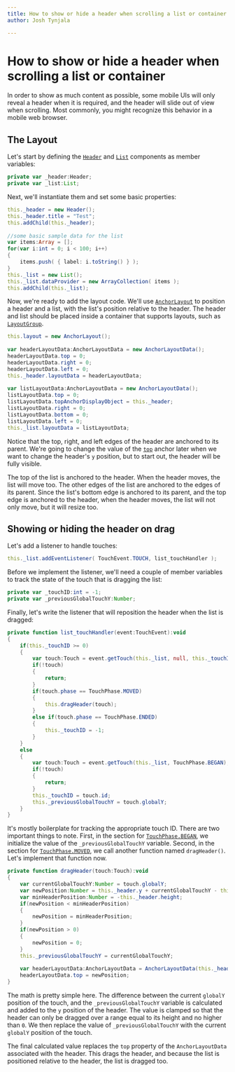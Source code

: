 ```yaml
---
title: How to show or hide a header when scrolling a list or container  
author: Josh Tynjala

---
```

# How to show or hide a header when scrolling a list or container

In order to show as much content as possible, some mobile UIs will only reveal a header when it is required, and the header will slide out of view when scrolling. Most commonly, you might recognize this behavior in a mobile web browser.

## The Layout

Let's start by defining the [`Header`](../header.html) and [`List`](../list.html) components as member variables:

``` actionscript
private var _header:Header;
private var _list:List;
```

Next, we'll instantiate them and set some basic properties:

``` actionscript
this._header = new Header();
this._header.title = "Test";
this.addChild(this._header);
 
//some basic sample data for the list
var items:Array = [];
for(var i:int = 0; i < 100; i++)
{
    items.push( { label: i.toString() } );
}
this._list = new List();
this._list.dataProvider = new ArrayCollection( items );
this.addChild(this._list);
```

Now, we're ready to add the layout code. We'll use [`AnchorLayout`](../anchor-layout.html) to position a header and a list, with the list's position relative to the header. The header and list should be placed inside a container that supports layouts, such as [`LayoutGroup`](../layout-group.html).

``` actionscript
this.layout = new AnchorLayout();
 
var headerLayoutData:AnchorLayoutData = new AnchorLayoutData();
headerLayoutData.top = 0;
headerLayoutData.right = 0;
headerLayoutData.left = 0;
this._header.layoutData = headerLayoutData;
 
var listLayoutData:AnchorLayoutData = new AnchorLayoutData();
listLayoutData.top = 0;
listLayoutData.topAnchorDisplayObject = this._header;
listLayoutData.right = 0;
listLayoutData.bottom = 0;
listLayoutData.left = 0;
this._list.layoutData = listLayoutData;
```

Notice that the top, right, and left edges of the header are anchored to its parent. We're going to change the value of the [`top`](../../api-reference/feathers/layout/AnchorLayoutData.html#top) anchor later when we want to change the header's `y` position, but to start out, the header will be fully visible.

The top of the list is anchored to the header. When the header moves, the list will move too. The other edges of the list are anchored to the edges of its parent. Since the list's bottom edge is anchored to its parent, and the top edge is anchored to the header, when the header moves, the list will not only move, but it will resize too.

## Showing or hiding the header on drag

Let's add a listener to handle touches:

``` actionscript
this._list.addEventListener( TouchEvent.TOUCH, list_touchHandler );
```

Before we implement the listener, we'll need a couple of member variables to track the state of the touch that is dragging the list:

``` actionscript
private var _touchID:int = -1;
private var _previousGlobalTouchY:Number;
```

Finally, let's write the listener that will reposition the header when the list is dragged:

``` actionscript
private function list_touchHandler(event:TouchEvent):void
{
    if(this._touchID >= 0)
    {
        var touch:Touch = event.getTouch(this._list, null, this._touchID);
        if(!touch)
        {
            return;
        }
        if(touch.phase == TouchPhase.MOVED)
        {
            this.dragHeader(touch);
        }
        else if(touch.phase == TouchPhase.ENDED)
        {
            this._touchID = -1;
        }
    }
    else
    {
        var touch:Touch = event.getTouch(this._list, TouchPhase.BEGAN);
        if(!touch)
        {
            return;
        }
        this._touchID = touch.id;
        this._previousGlobalTouchY = touch.globalY;
    }
}
```

It's mostly boilerplate for tracking the appropriate touch ID. There are two important things to note. First, in the section for [`TouchPhase.BEGAN`](http://doc.starling-framework.org/core/starling/events/TouchPhase.html#BEGAN), we initialize the value of the `_previousGlobalTouchY` variable. Second, in the section for [`TouchPhase.MOVED`](http://doc.starling-framework.org/core/starling/events/TouchPhase.html#BEGAN), we call another function named `dragHeader()`. Let's implement that function now.

``` actionscript
private function dragHeader(touch:Touch):void
{
    var currentGlobalTouchY:Number = touch.globalY;
    var newPosition:Number = this._header.y + currentGlobalTouchY - this._previousGlobalTouchY;
    var minHeaderPosition:Number = -this._header.height;
    if(newPosition < minHeaderPosition)
    {
        newPosition = minHeaderPosition;
    }
    if(newPosition > 0)
    {
        newPosition = 0;
    }
    this._previousGlobalTouchY = currentGlobalTouchY;
 
    var headerLayoutData:AnchorLayoutData = AnchorLayoutData(this._header.layoutData);
    headerLayoutData.top = newPosition;
}
```

The math is pretty simple here. The difference between the current `globalY` position of the touch, and the `_previousGlobalTouchY` variable is calculated and added to the `y` position of the header. The value is clamped so that the header can only be dragged over a range equal to its height and no higher than `0`. We then replace the value of `_previousGlobalTouchY` with the current `globalY` position of the touch.

The final calculated value replaces the `top` property of the `AnchorLayoutData` associated with the header. This drags the header, and because the list is positioned relative to the header, the list is dragged too.


